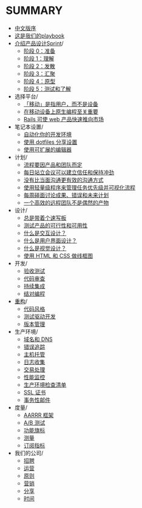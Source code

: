 # SUMMARY

* [中文版序](README.md)
* [这是我们的playbook](chapter-0-preface/README.md)
* [介绍产品设计Sprint](chapter-1-product-design-sprint/introduction.md)/
    - [阶段 0：准备](chapter-1-product-design-sprint/phase-0-prepare.md)
    - [阶段 1：理解](chapter-1-product-design-sprint/phase-1-understand.md)
    - [阶段 2：发散](chapter-1-product-design-sprint/phase-2-diverge.md)
    - [阶段 3：汇聚](chapter-1-product-design-sprint/phase-3-converge.md)
    - [阶段 4：原型](chapter-1-product-design-sprint/phase-4-prototype.md)
    - [阶段 5：测试和了解](chapter-1-product-design-sprint/phase-5-test-and-learn.md)
* 选择平台/
    - [「移动」是指用户，而不是设备](chapter-2-choose-platforms/mobile-refers-to-the-user-not-the-device.md)
    - [在移动设备上原生编程至关重要](chapter-2-choose-platforms/native-matters-on-mobile-devices.md)
    - [Rails 可使 web 产品快速推向市场](chapter-2-choose-platforms/rails-gets-web-products-to-market-quickly.md)
* 笔记本设置/
    - [自动化你的开发环境](chapter-3-laptop-setup/automate-your-development-environment.md)
    - [使用 dotfiles 分享设置](chapter-3-laptop-setup/share-configuration-with-dotfiles.md)
    - [使用可扩展的编辑器](chapter-3-laptop-setup/use-an-extensible-editor.md)
* 计划/
    - [流程要因产品和团队而定](chapter-4-planning/adapt-process-to-the-products-needs.md)
    - [每日站立会议可以建立信任和保持冲劲](chapter-4-planning/daily-standups-build-trust.md)
    - [没有比当面沟通更有效的沟通方式](chapter-4-planning/in-person-communication.md)
    - [使用轻量级程序来管理任务优先级并可视化流程](chapter-4-planning/manage-priorities-with-a-lightweight-process.md)
    - [每周碰面讨论成果、错误和未来计划](chapter-4-planning/meet-weekly-to-discuss-successes-failures-and-plans.md)
    - [一个高效的远程团队不是偶然的产物](chapter-4-planning/working-remotely.md)
* 设计/
    - [总是带着个速写板](chapter-5-designing/always-carry-a-sketchbook.md)
    - [测试产品的可行性和可用性](chapter-5-designing/test-product-viability-and-usability.md)
    - [什么是交互设计？](chapter-5-designing/what-is-interaction-design.md)
    - [什么是用户界面设计？](chapter-5-designing/what-is-user-interface-design.md)
    - [什么是视觉设计？](chapter-5-designing/what-is-visual-design.md)
    - [使用 HTML 和 CSS 做线框图](chapter-5-designing/wireframing-in-html-and-css.md)
* 开发/
    - [验收测试](chapter-6-developing/acceptance-tests.md)
    - [代码审查](chapter-6-developing/code-reviews.md)
    - [持续集成](chapter-6-developing/continuous-integration.md)
    - [结对编程](chapter-6-developing/pair-programming.md)
* [重构](chapter-6-developing/refactoring.md)/
    - [代码风格](chapter-6-developing/style-guide.md)
    - [测试驱动开发](chapter-6-developing/test-driven-development.md)
    - [版本管理](chapter-6-developing/version-control.md)
* 生产环境/
    - [域名和 DNS](chapter-7-production/domain-names-and-dns.md)
    - [错误追踪](chapter-7-production/error-tracking.md)
    - [主机托管](chapter-7-production/hosting.md)
    - [日志收集](chapter-7-production/log-collection.md)
    - [交易处理](chapter-7-production/payment-processing.md)
    - [性能监控](chapter-7-production/performance-monitoring.md)
    - [生产环境检查清单](chapter-7-production/production-checklist.md)
    - [SSL 证书](chapter-7-production/ssl-certificates.md)
    - [事务性邮件](chapter-7-production/transactional-email.md)
* 度量/
    - [AARRR 框架](chapter-8-measuring/aarrr.md)
    - [A/B 测试](chapter-8-measuring/ab-testing.md)
    - [功能旗标](chapter-8-measuring/feature-flags.md)
    - [测量](chapter-8-measuring/instrumentation.md)
    - [订阅指标](chapter-8-measuring/subscription-metrics.md)
* 我们的公司/
    - [招聘](chapter-9-our-company/hiring.md)
    - [运营](chapter-9-our-company/operations.md)
    - [原则](chapter-9-our-company/principles.md)
    - [营销](chapter-9-our-company/sales.md)
    - [分享](chapter-9-our-company/sharing.md)
    - [时间](chapter-9-our-company/time.md)
